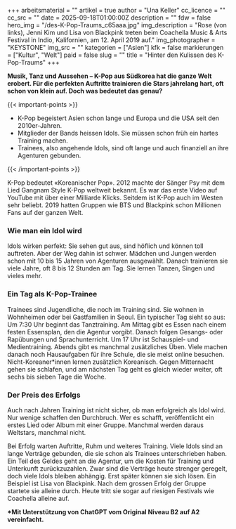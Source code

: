 +++
arbeitsmaterial = ""
artikel = true
author = "Una Keller"
cc_licence = ""
cc_src = ""
date = 2025-09-18T01:00:00Z
description = ""
fdw = false
hero_img = "/des-K-Pop-Traums_c65aaa.jpg"
img_description = "Rose (von links), Jenni Kim und Lisa von Blackpink treten beim Coachella Music & Arts Festival in Indio, Kalifornien, am 12. April 2019 auf."
img_photographer = "KEYSTONE"
img_src = ""
kategorien = ["Asien"]
kfk = false
markierungen = ["Kultur", "Welt"]
paid = false
slug = ""
title = "Hinter den Kulissen des K-Pop-Traums"
+++

**Musik, Tanz und Aussehen – K-Pop aus Südkorea hat die ganze Welt erobert. Für die perfekten Auftritte trainieren die Stars jahrelang hart, oft schon von klein auf. Doch was bedeutet das genau?**

{{< important-points >}}

<ul>

<li>K-Pop begeistert Asien schon lange und Europa und die USA seit den 2010er-Jahren.
</li>

<li>Mitglieder der Bands heissen Idols. Sie müssen schon früh ein hartes Training machen.
</li>

<li>Trainees, also angehende Idols, sind oft lange und auch finanziell an ihre Agenturen gebunden.
</li>

</ul>

{{< /important-points >}}

K-Pop bedeutet «Koreanischer Pop». 2012 machte der Sänger Psy mit dem Lied Gangnam Style K-Pop weltweit bekannt. Es war das erste Video auf YouTube mit über einer Milliarde Klicks. Seitdem ist K-Pop auch im Westen sehr beliebt. 2019 hatten Gruppen wie BTS und Blackpink schon Millionen Fans auf der ganzen Welt.

### Wie man ein Idol wird

Idols wirken perfekt: Sie sehen gut aus, sind höflich und können toll auftreten. Aber der Weg dahin ist schwer. Mädchen und Jungen werden schon mit 10 bis 15 Jahren von Agenturen ausgewählt. Danach trainieren sie viele Jahre, oft 8 bis 12 Stunden am Tag. Sie lernen Tanzen, Singen und vieles mehr.

### Ein Tag als K-Pop-Trainee

Trainees sind Jugendliche, die noch im Training sind. Sie wohnen in Wohnheimen oder bei Gastfamilien in Seoul. Ein typischer Tag sieht so aus: Um 7:30 Uhr beginnt das Tanztraining. Am Mittag gibt es Essen nach einem festen Essensplan, den die Agentur vorgibt. Danach folgen Gesangs- oder Rapübungen und Sprachunterricht. Um 17 Uhr ist Schauspiel- und Medientraining. Abends gibt es manchmal zusätzliches Üben. Viele machen danach noch Hausaufgaben für ihre Schule, die sie meist online besuchen. Nicht-Koreaner*innen lernen zusätzlich Koreanisch. Gegen Mitternacht gehen sie schlafen, und am nächsten Tag geht es gleich wieder weiter, oft sechs bis sieben Tage die Woche.

### Der Preis des Erfolgs

Auch nach Jahren Training ist nicht sicher, ob man erfolgreich als Idol wird. Nur wenige schaffen den Durchbruch. Wer es schafft, veröffentlicht ein erstes Lied oder Album mit einer Gruppe. Manchmal werden daraus Weltstars, manchmal nicht.

Bei Erfolg warten Auftritte, Ruhm und weiteres Training. Viele Idols sind an lange Verträge gebunden, die sie schon als Trainees unterschrieben haben. Ein Teil des Geldes geht an die Agentur, um die Kosten für Training und Unterkunft zurückzuzahlen. Zwar sind die Verträge heute strenger geregelt, doch viele Idols bleiben abhängig. Erst später können sie sich lösen. Ein Beispiel ist Lisa von Blackpink. Nach dem grossen Erfolg der Gruppe startete sie alleine durch. Heute tritt sie sogar auf riesigen Festivals wie Coachella alleine auf.

**\*Mit Unterstützung von ChatGPT vom Original Niveau B2 auf A2 vereinfacht.**